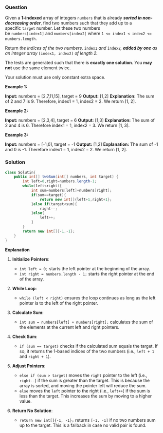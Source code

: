 ### Question
Given a **1-indexed** array of integers `numbers` that is already **_sorted in non-decreasing order_**, find two numbers such that they add up to a specific `target` number. Let these two numbers be `numbers[index1]` and `numbers[index2]` where `1 <= index1 < index2 <= numbers.length`.

Return _the indices of the two numbers,_ `index1` _and_ `index2`_, **added by one** as an integer array_ `[index1, index2]` _of length 2._

The tests are generated such that there is **exactly one solution**. You **may not** use the same element twice.

Your solution must use only constant extra space.

**Example 1:**

**Input:** numbers = [2,7,11,15], target = 9
**Output:** [1,2]
**Explanation:** The sum of 2 and 7 is 9. Therefore, index1 = 1, index2 = 2. We return [1, 2].

**Example 2:**

**Input:** numbers = [2,3,4], target = 6
**Output:** [1,3]
**Explanation:** The sum of 2 and 4 is 6. Therefore index1 = 1, index2 = 3. We return [1, 3].

**Example 3:**

**Input:** numbers = [-1,0], target = -1
**Output:** [1,2]
**Explanation:** The sum of -1 and 0 is -1. Therefore index1 = 1, index2 = 2. We return [1, 2].

### Solution
```java
class Solutin{  
	public int[] twoSum(int[] numbers, int target) {  
	    int left=0,right=numbers.length-1;  
	    while(left<right){  
	        int sum=numbers[left]+numbers[right];  
	        if(sum==target){  
	            return new int[]{left+1,right+1};  
	        }else if(target<sum){  
	            right--;  
	        }else{  
	            left++;  
	        }  
	    }  
	    return new int[]{-1,-1};  
	}
}
```

**Explanation**
1. **Initialize Pointers**:
    
    - `int left = 0;` starts the left pointer at the beginning of the array.
    - `int right = numbers.length - 1;` starts the right pointer at the end of the array.
2. **While Loop**:
    
    - `while (left < right)` ensures the loop continues as long as the left pointer is to the left of the right pointer.
3. **Calculate Sum**:
    
    - `int sum = numbers[left] + numbers[right];` calculates the sum of the elements at the current left and right pointers.
4. **Check Sum**:
    
    - `if (sum == target)` checks if the calculated sum equals the target. If so, it returns the 1-based indices of the two numbers (i.e., `left + 1` and `right + 1`).
5. **Adjust Pointers**:
    
    - `else if (sum > target)` moves the `right` pointer to the left (i.e., `right--`) if the sum is greater than the target. This is because the array is sorted, and moving the pointer left will reduce the sum.
    - `else` moves the `left` pointer to the right (i.e., `left++`) if the sum is less than the target. This increases the sum by moving to a higher value.
6. **Return No Solution**:
    
    - `return new int[]{-1, -1};` returns `[-1, -1]` if no two numbers sum up to the target. This is a fallback in case no valid pair is found.
